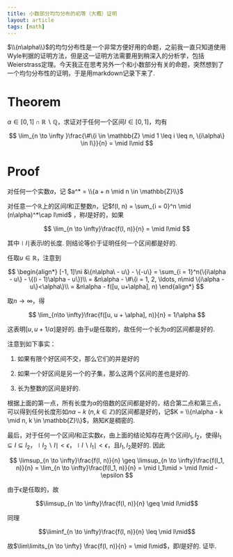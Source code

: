 ```yaml
---
title: 小数部分均匀分布的初等（大概）证明
layout: article
tags: [math]
---
```


$\\{n\alpha\\}$的均匀分布性是一个非常方便好用的命题，之前我一直只知道使用Wyle判据的证明方法，但是这一证明方法需要用到稍深入的分析学，包括Weierstrass定理。今天我正在思考另外一个和小数部分有关的命题，突然想到了一个均匀分布性的证明，于是用markdown记录下来了. 

# Theorem

$\alpha \in [0, 1] \cap \mathbb{R} \backslash \mathbb{Q}$，求证对于任何一个区间$I \in [0, 1]$，均有

$$
\lim_{n \to \infty }\frac{\#\{i \in \mathbb{Z} \mid 1 \leq i \leq n, \{i\alpha\} \in I\}}{n} = \mid I\mid
$$

# Proof

对任何一个实数$a$，记 $a^* = \\{a + n \mid n \in \mathbb{Z}\\}$ 

对任意一个$\mathbb{R}$上的区间$I$和正整数$n$，记$f(I, n) = \sum_{i = 0}^n \mid (n\alpha)^*\cap I\mid$ ，称$I$是好的，如果

$$
\lim_{n \to \infty}\frac{f(I, n)}{n} = \mid I\mid
$$

其中$\mid I\mid$表示$I$的长度. 则结论等价于证明任何一个区间都是好的. 

任取$u\in \mathbb{R}$，注意到

$$
\begin{align*}
[-1, 1]\ni &\{n\alpha\ - u\} - \{-u\} = \sum_{i = 1}^n(\{i\alpha - u\} - \{(i - 1)\alpha - u\})\\
= &n\alpha - \#\{i = 1, 2, \ldots, n\mid \{i\alpha - u\}<\alpha\}\\
= &n\alpha - f([u, u+\alpha], n)
\end{align*}
$$

取$n\to \infty$，得

$$
\lim_{n\to \infty}\frac{f([u, u + \alpha], n)}{n} = 1/\alpha
$$

这表明$[u, u + 1/\alpha]$是好的. 由于$u$是任取的，故任何一个长为$\alpha$的区间都是好的. 

注意到如下事实：

1. 如果有限个好区间不交，那么它们的并是好的

2. 如果一个好区间是另一个的子集，那么这两个区间的差也是好的. 

3. 长为整数的区间是好的. 

根据上面的第一点，所有长度为$\alpha$的倍数的区间都是好的，结合第二点和第三点，可以得到任何长度形如$n\alpha - k\ (n, k \in \mathbb{Z})$的区间都是好的，记$K = \\{n\alpha - k \mid n, k \in \mathbb{Z}\\}$，熟知$K$是稠密的. 

最后，对于任何一个区间$I$和正实数$\epsilon$，由上面的结论知存在两个区间$I_1, I_2$，使得$I_1 \subseteq I \subseteq I_2$，$\mid I_2 \backslash I\mid <\epsilon$，$\mid I\backslash I_1\mid < \epsilon$，且$I_1, I_2$是好的. 因此

$$
\limsup_{n \to \infty}\frac{f(I, n)}{n} \geq \limsup_{n \to \infty}\frac{f(I_1, n)}{n}
= \lim_{n \to \infty}\frac{f(I_1, n)}{n} = \mid I_1\mid > \mid I\mid - \epsilon
$$

由于$\epsilon$是任取的，故

$$\limsup_{n \to \infty}\frac{f(I, n)}{n} \geq \mid I\mid$$

同理

$$\liminf_{n \to \infty}\frac{f(I, n)}{n} \leq \mid I\mid$$

故$\lim\limits_{n \to \infty} \frac{f(I, n)}{n} = \mid I\mid$，即$I$是好的. 证毕. 

